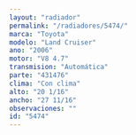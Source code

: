 ```yaml
---
layout: "radiador"
permalink: "/radiadores/5474/"
marca: "Toyota"
modelo: "Land Cruiser"
ano: "2006"
motor: "V8 4.7"
transmision: "Automática"
parte: "431476"
clima: "Con clima"
alto: "20 1/16"
ancho: "27 11/16"
observaciones: ""
id: "5474"
---
```


